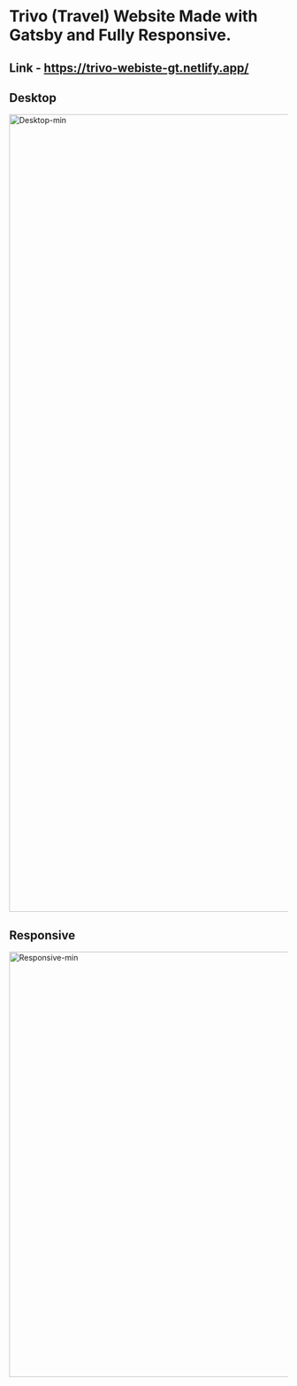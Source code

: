 # Trivo (Travel) Website Made with Gatsby and Fully Responsive. 

## Link - https://trivo-webiste-gt.netlify.app/    

## Desktop
<img width="1440" alt="Desktop-min" src="https://user-images.githubusercontent.com/67114280/145700211-c7d8ce09-e1a7-4d28-aed7-1e2c290b1ff0.png">

## Responsive

<img width="768" alt="Responsive-min" src="https://user-images.githubusercontent.com/67114280/145700248-5200c496-0edf-46a2-b69f-e5b60a496ff7.png" >

